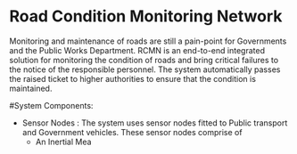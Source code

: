 # Road Condition Monitoring Network

Monitoring and maintenance of roads are still a pain-point for Governments and the Public Works Department. RCMN is an end-to-end integrated solution for monitoring the condition of roads and bring critical failures to the notice of the responsible personnel. The system automatically passes the raised ticket to higher authorities to ensure that the condition is maintained.

#System Components:

- Sensor Nodes : The system uses sensor nodes fitted to Public transport and Government vehicles. These sensor nodes comprise of  
    - An Inertial Mea
